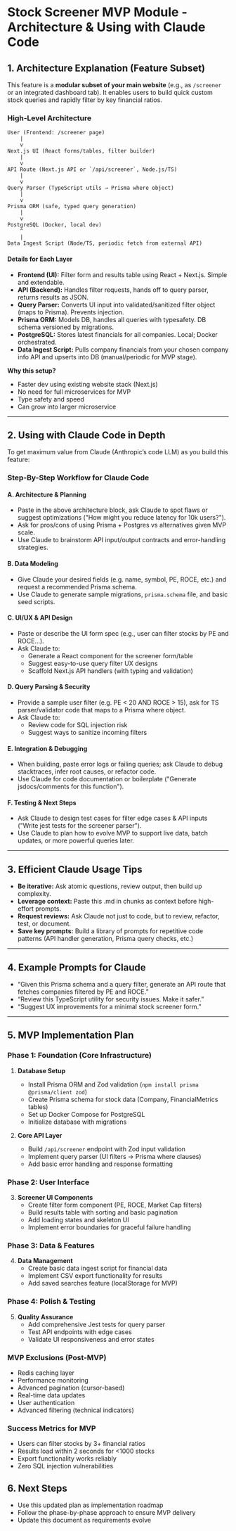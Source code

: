 
# Stock Screener MVP Module - Architecture & Using with Claude Code

## 1. Architecture Explanation (Feature Subset)

This feature is a **modular subset of your main website** (e.g., as `/screener` or an integrated dashboard tab). It enables users to build quick custom stock queries and rapidly filter by key financial ratios.

### High-Level Architecture

```
User (Frontend: /screener page)
    |
    v
Next.js UI (React forms/tables, filter builder)
    |
    v
API Route (Next.js API or `/api/screener`, Node.js/TS)
    |
    v
Query Parser (TypeScript utils → Prisma where object)
    |
    v
Prisma ORM (safe, typed query generation)
    |
    v
PostgreSQL (Docker, local dev)
    ^
    |
Data Ingest Script (Node/TS, periodic fetch from external API)
```

#### Details for Each Layer

- **Frontend (UI):** Filter form and results table using React + Next.js. Simple and extendable.
- **API (Backend):** Handles filter requests, hands off to query parser, returns results as JSON.
- **Query Parser:** Converts UI input into validated/sanitized filter object (maps to Prisma). Prevents injection.
- **Prisma ORM:** Models DB, handles all queries with typesafety. DB schema versioned by migrations.
- **PostgreSQL:** Stores latest financials for all companies. Local; Docker orchestrated.
- **Data Ingest Script:** Pulls company financials from your chosen company info API and upserts into DB (manual/periodic for MVP stage).

**Why this setup?**
- Faster dev using existing website stack (Next.js)
- No need for full microservices for MVP
- Type safety and speed
- Can grow into larger microservice

---

## 2. Using with Claude Code in Depth

To get maximum value from Claude (Anthropic’s code LLM) as you build this feature:

### Step-By-Step Workflow for Claude Code

#### A. Architecture & Planning
- Paste in the above architecture block, ask Claude to spot flaws or suggest optimizations ("How might you reduce latency for 10k users?").
- Ask for pros/cons of using Prisma + Postgres vs alternatives given MVP scale.
- Use Claude to brainstorm API input/output contracts and error-handling strategies.

#### B. Data Modeling
- Give Claude your desired fields (e.g. name, symbol, PE, ROCE, etc.) and request a recommended Prisma schema.
- Use Claude to generate sample migrations, `prisma.schema` file, and basic seed scripts.

#### C. UI/UX & API Design
- Paste or describe the UI form spec (e.g., user can filter stocks by PE and ROCE…).
- Ask Claude to:
  - Generate a React component for the screener form/table
  - Suggest easy-to-use query filter UX designs
  - Scaffold Next.js API handlers (with typing and validation)

#### D. Query Parsing & Security
- Provide a sample user filter (e.g. PE < 20 AND ROCE > 15), ask for TS parser/validator code that maps to a Prisma where object.
- Ask Claude to:
  - Review code for SQL injection risk
  - Suggest ways to sanitize incoming filters

#### E. Integration & Debugging
- When building, paste error logs or failing queries; ask Claude to debug stacktraces, infer root causes, or refactor code.
- Use Claude for code documentation or boilerplate ("Generate jsdocs/comments for this function").

#### F. Testing & Next Steps
- Ask Claude to design test cases for filter edge cases & API inputs ("Write jest tests for the screener parser").
- Use Claude to plan how to evolve MVP to support live data, batch updates, or more powerful queries later.

---

## 3. Efficient Claude Usage Tips
- **Be iterative:** Ask atomic questions, review output, then build up complexity.
- **Leverage context:** Paste this .md in chunks as context before high-effort prompts.
- **Request reviews:** Ask Claude not just to code, but to review, refactor, test, or document.
- **Save key prompts:** Build a library of prompts for repetitive code patterns (API handler generation, Prisma query checks, etc.)

---

## 4. Example Prompts for Claude
- “Given this Prisma schema and a query filter, generate an API route that fetches companies filtered by PE and ROCE.”
- “Review this TypeScript utility for security issues. Make it safer.”
- “Suggest UX improvements for a minimal stock screener form.”

---

## 5. MVP Implementation Plan

### Phase 1: Foundation (Core Infrastructure)
1. **Database Setup**
   - Install Prisma ORM and Zod validation (`npm install prisma @prisma/client zod`)
   - Create Prisma schema for stock data (Company, FinancialMetrics tables)
   - Set up Docker Compose for PostgreSQL
   - Initialize database with migrations

2. **Core API Layer**
   - Build `/api/screener` endpoint with Zod input validation
   - Implement query parser (UI filters → Prisma where clauses)
   - Add basic error handling and response formatting

### Phase 2: User Interface
3. **Screener UI Components**
   - Create filter form component (PE, ROCE, Market Cap filters)
   - Build results table with sorting and basic pagination
   - Add loading states and skeleton UI
   - Implement error boundaries for graceful failure handling

### Phase 3: Data & Features
4. **Data Management**
   - Create basic data ingest script for financial data
   - Implement CSV export functionality for results
   - Add saved searches feature (localStorage for MVP)

### Phase 4: Polish & Testing
5. **Quality Assurance**
   - Add comprehensive Jest tests for query parser
   - Test API endpoints with edge cases
   - Validate UI responsiveness and error states

### MVP Exclusions (Post-MVP)
- Redis caching layer
- Performance monitoring
- Advanced pagination (cursor-based)
- Real-time data updates
- User authentication
- Advanced filtering (technical indicators)

### Success Metrics for MVP
- Users can filter stocks by 3+ financial ratios
- Results load within 2 seconds for <1000 stocks
- Export functionality works reliably
- Zero SQL injection vulnerabilities

## 6. Next Steps
- Use this updated plan as implementation roadmap
- Follow the phase-by-phase approach to ensure MVP delivery
- Update this document as requirements evolve

